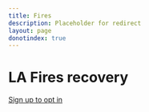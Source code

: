 ```yaml
---
title: Fires
description: Placeholder for redirect 
layout: page
donotindex: true
---
```


# LA Fires recovery

[Sign up to opt in](/lafires-recovery/#sign-up)

<script type="text/javascript">
    window.location.href = "https://engaged.ca.gov/lafires-recovery/#sign-up";
     gtag('event', 'screen_view', {
        'app_name': 'fires_redirect',
        'screen_name': 'Fires'
      });
</script>
